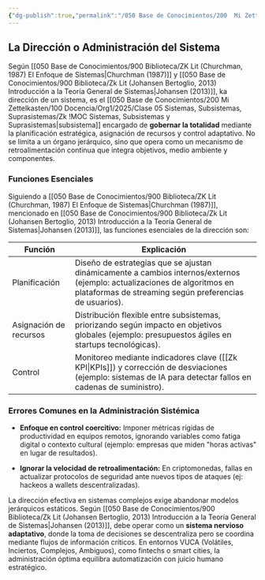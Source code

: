 ```yaml
---
{"dg-publish":true,"permalink":"/050 Base de Conocimientos/200  Mi Zettelkasten/100 Docencia/Org1/2025/Clase 10 Definición de un Sistema/Zk Definición de un Sistema (Churchman, La Dirección o Administración del Sistema)/","tags":["digitalGarden","churchman"]}
---
```


## La Dirección o Administración del Sistema

Según [[050 Base de Conocimientos/900 Biblioteca/ZK Lit (Churchman, 1987) El Enfoque de Sistemas\|Churchman (1987)]] y [[050 Base de Conocimientos/900 Biblioteca/Zk Lit (Johansen Bertoglio, 2013) Introducción a la Teoría General de Sistemas\|Johansen (2013)]], ka dirección de un sistema, es el [[050 Base de Conocimientos/200  Mi Zettelkasten/100 Docencia/Org1/2025/Clase 05 Sistemas, Subsistemas, Suprasistemas/Zk !MOC Sistemas, Subsistemas y Suprasistemas\|subsistema]] encargado de **gobernar la totalidad** mediante la planificación estratégica, asignación de recursos y control adaptativo. No se limita a un órgano jerárquico, sino que opera como un mecanismo de retroalimentación continua que integra objetivos, medio ambiente y componentes.

### Funciones Esenciales
Siguiendo a [[050 Base de Conocimientos/900 Biblioteca/ZK Lit (Churchman, 1987) El Enfoque de Sistemas\|Churchman (1987)]], mencionado en [[050 Base de Conocimientos/900 Biblioteca/Zk Lit (Johansen Bertoglio, 2013) Introducción a la Teoría General de Sistemas\|Johansen (2013)]], las funciones esenciales de la dirección son:

| Función                | Explicación                                                                                                                                                                         |
| ---------------------- | ----------------------------------------------------------------------------------------------------------------------------------------------------------------------------------- |
| Planificación          | Diseño de estrategias que se ajustan dinámicamente a cambios internos/externos (ejemplo: actualizaciones de algoritmos en plataformas de streaming según preferencias de usuarios). |
| Asignación de recursos | Distribución flexible entre subsistemas, priorizando según impacto en objetivos globales (ejemplo: presupuestos ágiles en startups tecnológicas).                                   |
| Control                | Monitoreo mediante indicadores clave ([[Zk KPI\|KPIs]]) y corrección de desviaciones (ejemplo: sistemas de IA para detectar fallos en cadenas de suministro).                       |

### Errores Comunes en la Administración Sistémica

- **Enfoque en control coercitivo:** Imponer métricas rígidas de productividad en equipos remotos, ignorando variables como fatiga digital o contexto cultural (ejemplo: empresas que miden "horas activas" en lugar de resultados).

- **Ignorar la velocidad de retroalimentación:** En criptomonedas, fallas en actualizar protocolos de seguridad ante nuevos tipos de ataques (ej: hackeos a wallets descentralizadas).

La dirección efectiva en sistemas complejos exige abandonar modelos jerárquicos estáticos. Según [[050 Base de Conocimientos/900 Biblioteca/Zk Lit (Johansen Bertoglio, 2013) Introducción a la Teoría General de Sistemas\|Johansen (2013)]], debe operar como un **sistema nervioso adaptativo**, donde la toma de decisiones se descentraliza pero se coordina mediante flujos de información críticos. En entornos VUCA (Volátiles, Inciertos, Complejos, Ambiguos), como fintechs o smart cities, la administración óptima equilibra automatización con juicio humano estratégico.